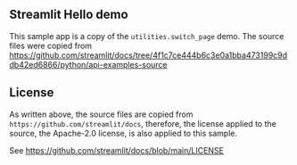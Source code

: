 ## Streamlit Hello demo

This sample app is a copy of the `utilities.switch_page` demo.
The source files were copied from https://github.com/streamlit/docs/tree/4f1c7ce444b6c3e0a1bba473199c9ddb42ed6866/python/api-examples-source

## License

As written above, the source files are copied from `https://github.com/streamlit/docs`,
therefore, the license applied to the source, the Apache-2.0 license, is also applied to this sample.

See https://github.com/streamlit/docs/blob/main/LICENSE
